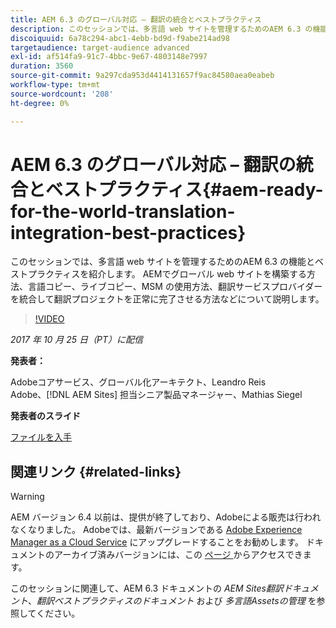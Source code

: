 ```yaml
---
title: AEM 6.3 のグローバル対応 – 翻訳の統合とベストプラクティス
description: このセッションでは、多言語 web サイトを管理するためのAEM 6.3 の機能とベストプラクティスを紹介します。 AEMでグローバル web サイトを構築する方法、言語コピー、ライブコピー、MSM の使用方法、翻訳サービスプロバイダーを統合して翻訳プロジェクトを正常に完了させる方法などについて説明します。
discoiquuid: 6a78c294-abc1-4ebb-bd9d-f9abe214ad98
targetaudience: target-audience advanced
exl-id: af514fa9-91c7-4bbc-9e67-4803148e7997
duration: 3560
source-git-commit: 9a297cda953d4414131657f9ac84580aea0eabeb
workflow-type: tm+mt
source-wordcount: '208'
ht-degree: 0%

---
```


# AEM 6.3 のグローバル対応 – 翻訳の統合とベストプラクティス{#aem-ready-for-the-world-translation-integration-best-practices}

このセッションでは、多言語 web サイトを管理するためのAEM 6.3 の機能とベストプラクティスを紹介します。 AEMでグローバル web サイトを構築する方法、言語コピー、ライブコピー、MSM の使用方法、翻訳サービスプロバイダーを統合して翻訳プロジェクトを正常に完了させる方法などについて説明します。

>[!VIDEO](https://video.tv.adobe.com/v/21532/?quality=9)

*2017 年 10 月 25 日（PT）に配信*

**発表者：**

Adobeコアサービス、グローバル化アーキテクト、Leandro Reis\
Adobe、[!DNL AEM Sites] 担当シニア製品マネージャー、Mathias Siegel

**発表者のスライド**

[ファイルを入手](assets/immerse-2017-translationpresentation-rev1.pdf)

## 関連リンク {#related-links}

>[!WARNING]
>
>AEM バージョン 6.4 以前は、提供が終了しており、Adobeによる販売は行われなくなりました。  Adobeでは、最新バージョンである [Adobe Experience Manager as a Cloud Service](https://experienceleague.adobe.com/docs/experience-manager-cloud-service.html?lang=ja) にアップグレードすることをお勧めします。  ドキュメントのアーカイブ済みバージョンには、この [ ページ ](https://experienceleague.adobe.com/docs/experience-manager-release-information/aem-release-updates/previous-updates/aem-previous-versions.html?lang=ja) からアクセスできます。
>
>このセッションに関連して、AEM 6.3 ドキュメントの *AEM Sites翻訳ドキュメント*、*翻訳ベストプラクティスのドキュメント* および *多言語Assetsの管理* を参照してください。
